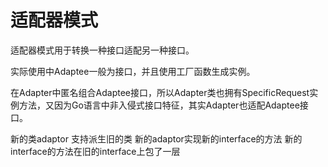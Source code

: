 # 适配器模式

适配器模式用于转换一种接口适配另一种接口。

实际使用中Adaptee一般为接口，并且使用工厂函数生成实例。

在Adapter中匿名组合Adaptee接口，所以Adapter类也拥有SpecificRequest实例方法，又因为Go语言中非入侵式接口特征，其实Adapter也适配Adaptee接口。

新的类adaptor 支持派生旧的类
新的adaptor实现新的interface的方法
新的interface的方法在旧的interface上包了一层
